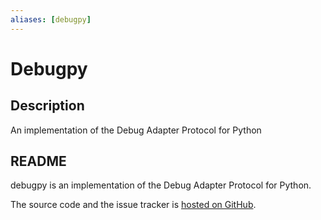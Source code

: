 ```yaml
---
aliases: [debugpy]
---
```


# Debugpy

## Description

An implementation of the Debug Adapter Protocol for Python

## README

debugpy is an implementation of the Debug Adapter Protocol for Python.

The source code and the issue tracker is [hosted on GitHub](https://github.com/microsoft/debugpy/).
